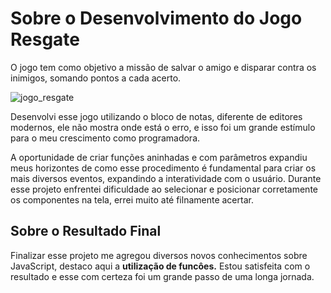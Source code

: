# Sobre o Desenvolvimento do Jogo Resgate

  O jogo tem como objetivo a missão de salvar o amigo e disparar contra os inimigos, somando pontos a cada acerto.
  
  ![jogo_resgate](https://user-images.githubusercontent.com/81815496/149853720-3dfb7ec1-6bbe-4d33-a33f-019e19d8c524.jpg)
  
Desenvolvi esse jogo utilizando o bloco de notas, diferente de editores modernos, ele não mostra onde está o erro, 
e isso foi um grande estímulo para o meu crescimento como programadora.
 
A oportunidade de criar funções aninhadas e com parâmetros expandiu meus horizontes de como esse procedimento é fundamental para criar 
os mais diversos eventos, expandindo a interatividade com o usuário. 
Durante esse projeto enfrentei dificuldade ao selecionar e posicionar corretamente os componentes na tela, errei muito até filnamente acertar.
    
  ## Sobre o Resultado Final
  
  Finalizar esse projeto me agregou diversos novos conhecimentos sobre JavaScript, destaco aqui a <b>utilização de funcôes.</b> 
  Estou satisfeita com o resultado e esse com certeza foi um grande passo de uma longa jornada.
